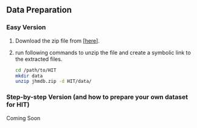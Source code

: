 ## Data Preparation

### Easy Version

1. Download the zip file from [[here]](https://drive.google.com/file/d/1rwj3qo4r25e1_a3zB8kKwjKh1kFQCmU8/view?usp=sharing). 

2. run following commands to unzip the file and create a 
symbolic link to the extracted files.

    ```bash
    cd /path/to/HIT
    mkdir data
    unzip jhmdb.zip -d HIT/data/
    ```

### Step-by-step Version (and how to prepare your own dataset for HIT)

Coming Soon